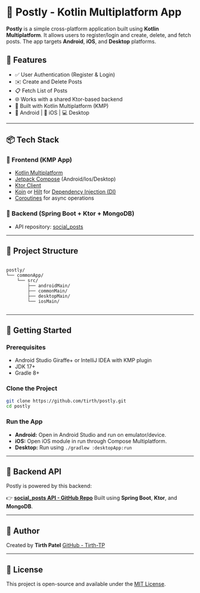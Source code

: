 # 📝 Postly - Kotlin Multiplatform App

**Postly** is a simple cross-platform application built using **Kotlin Multiplatform**. It allows users to register/login and create, delete, and fetch posts. The app targets **Android**, **iOS**, and **Desktop** platforms.

## 🔧 Features

- ✅ User Authentication (Register & Login)
- ✉️ Create and Delete Posts
- 📋 Fetch List of Posts
- 🌐 Works with a shared Ktor-based backend
- 🚀 Built with Kotlin Multiplatform (KMP)
- 📱 Android | 🍏 iOS | 💻 Desktop

---

## 📦 Tech Stack

### 🔸 Frontend (KMP App)
- [Kotlin Multiplatform](https://kotlinlang.org/docs/multiplatform.html)
- [Jetpack Compose](https://developer.android.com/jetpack/compose) (Android/Ios/Desktop)
- [Ktor Client](https://ktor.io/docs/client.html)
- [Koin](https://insert-koin.io/) or [Hilt](https://dagger.dev/hilt/) for [Dependency Injection (DI)](https://en.wikipedia.org/wiki/Dependency_injection)
- [Coroutines](https://kotlinlang.org/docs/coroutines-overview.html) for async operations


### 🔹 Backend (Spring Boot + Ktor + MongoDB)
- API repository: [social_posts](https://github.com/Tirth-TP/social_posts)

---

## 📁 Project Structure
```

postly/
└── commonApp/
    └── src/
        ├── androidMain/
        ├── commonMain/
        ├── desktopMain/
        └── iosMain/


````

---

## 🚀 Getting Started

### Prerequisites
- Android Studio Giraffe+ or IntelliJ IDEA with KMP plugin
- JDK 17+
- Gradle 8+

### Clone the Project

```bash
git clone https://github.com/tirth/postly.git
cd postly
````

### Run the App

* **Android:** Open in Android Studio and run on emulator/device.
* **iOS:** Open iOS module in run through Compose Multiplatform.
* **Desktop:** Run using `./gradlew :desktopApp:run`

---

## 🔗 Backend API

Postly is powered by this backend:

👉 **[social\_posts API - GitHub Repo](https://github.com/Tirth-TP/social_posts)**
Built using **Spring Boot**, **Ktor**, and **MongoDB**.

---

## 🙌 Author

Created by **Tirth Patel**
[GitHub - Tirth-TP](https://github.com/Tirth-TP)

---

## 📄 License

This project is open-source and available under the [MIT License](./LICENSE).

```
